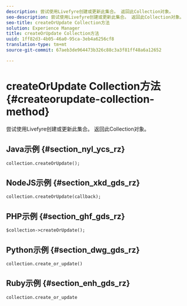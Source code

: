 ```yaml
---
description: 尝试使用Livefyre创建或更新此集合。 返回此Collection对象。
seo-description: 尝试使用Livefyre创建或更新此集合。 返回此Collection对象。
seo-title: createOrUpdate Collection方法
solution: Experience Manager
title: createOrUpdate Collection方法
uuid: 1ff82d3-4b05-46a0-95ca-3eb4a6256cf8
translation-type: tm+mt
source-git-commit: 67aeb3de964473b326c88c3a3f81ff48a6a12652

---
```



# createOrUpdate Collection方法{#createorupdate-collection-method}

尝试使用Livefyre创建或更新此集合。 返回此Collection对象。

## Java示例 {#section_nyl_ycs_rz}

```
collection.createOrUpdate(); 
```

## NodeJS示例 {#section_xkd_gds_rz}

```
collection.createOrUpdate(callback); 
```

## PHP示例 {#section_ghf_gds_rz}

```
$collection->createOrUpdate();
```

## Python示例 {#section_dwg_gds_rz}

```
collection.create_or_update() 
```

## Ruby示例 {#section_enh_gds_rz}

```
collection.create_or_update 
```

